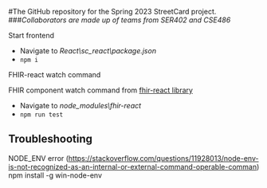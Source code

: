 #The GitHub repository for the Spring 2023 StreetCard project.
###*Collaborators are made up of teams from SER402 and CSE486*
 
Start frontend
 * Navigate to *React\sc_react\package.json*
 * ```npm i```

FHIR-react watch command
    
FHIR component watch command from [fhir-react library](https://github.com/1uphealth/fhir-react)
 * Navigate to *node_modules\fhir-react*
 * ```npm run test```
  


## Troubleshooting

NODE_ENV error (https://stackoverflow.com/questions/11928013/node-env-is-not-recognized-as-an-internal-or-external-command-operable-comman)
    npm install -g win-node-env

